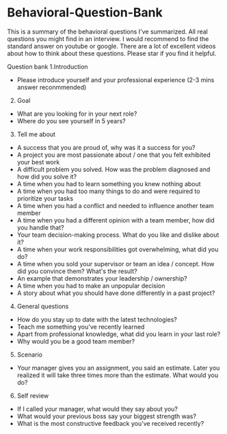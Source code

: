 # Behavioral-Question-Bank
This is a summary of the behavioral questions I've summarized. All real questions you might find in an interview. I would recommend to find the standard answer on youtube or google. There are a lot of excellent videos about how to think about these questions. Please star if you find it helpful. 


Question bank
1.Introduction
- Please introduce yourself and your professional experience (2-3 mins answer reconmmended)

2. Goal
- What are you looking for in your next role?
- Where do you see yourself in 5 years?

3. Tell me about
- A success that you are proud of, why was it a success for you?
- A project you are most passionate about / one that you felt exhibited your best work
- A difficult problem you solved. How was the problem diagnosed and how did you solve it?
- A time when you had to learn something you knew nothing about
- A time when you had too many things to do and were required to prioritize your tasks
- A time when you had a conflict and needed to influence another team member
- A time when you had a different opinion with a team member, how did you handle that?
- Your team decision-making process. What do you like and dislike about it?
- A time when your work responsibilities got overwhelming, what did you do?
- A time when you sold your supervisor or team an idea / concept. How did you convince them? What's the result?
- An example that demonstrates your leadership / ownership? 
- A time when you had to make an unpopular decision
- A story about what you should have done differently in a past project?
 
4. General questions
- How do you stay up to date with the latest technologies?
- Teach me something you've recently learned
- Apart from professional knowledge, what did you learn in your last role?
- Why would you be a good team member?
 
5. Scenario 
- Your manager gives you an assignment, you said an estimate. Later you realized it will take three times more than the estimate. What would you do?
 
6. Self review
- If I called your manager, what would they say about you?
- What would your previous boss say your biggest strength was?
- What is the most constructive feedback you've received recently? 
